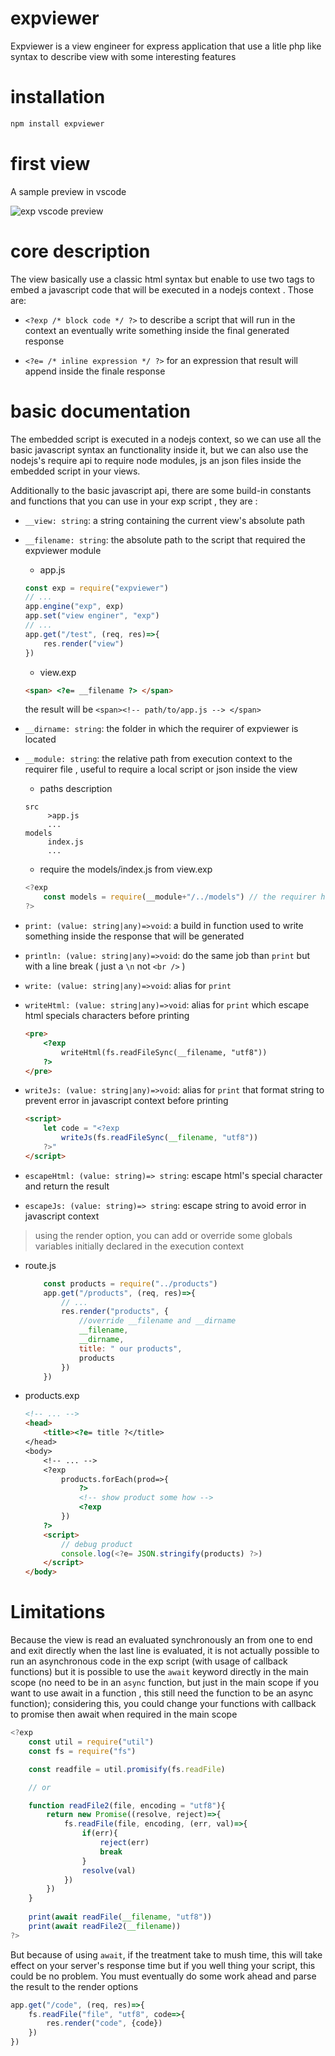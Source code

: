 # expviewer

Expviewer is a view engineer for express application that use a litle php like syntax to 
describe view with some interesting features

# installation

```sh
npm install expviewer
```

# first view
A sample preview in vscode

<img src="./test/expvscode.png" alt="exp vscode preview" />

# core description

The view basically use a classic html syntax but enable to use two tags to embed a javascript code that will be executed in a nodejs context .
Those are: 

* `<?exp /* block code */ ?>` to describe a script that will run in the context an eventually 
write something inside the final generated response

* `<?e= /* inline expression */ ?>` for an expression that result will append inside the finale 
response

# basic documentation

The embedded script is executed in a nodejs context, so we can use all the basic javascript syntax an functionality inside it, but we can also use the nodejs's require api to require node modules, js an json files inside the embedded script in your views.

Additionally to the basic javascript api, there are some build-in constants and functions that you can use in your exp script , they are :

* `__view: string`: a string containing the current view's absolute path 

* `__filename: string`: the absolute path to the script that required the expviewer module
    * app.js
    ```js
    const exp = require("expviewer")
    // ...
    app.engine("exp", exp)
    app.set("view enginer", "exp")
    // ...
    app.get("/test", (req, res)=>{
        res.render("view")
    })
    ```
    * view.exp
    ```html
    <span> <?e= __filename ?> </span>
    ```
    the result will be `<span><!-- path/to/app.js --> </span>`

* `__dirname: string`: the folder in which the requirer of expviewer is located

* `__module: string`: the relative path from execution context to the requirer file , useful to require a local script or json inside the view 
    * paths description
    ```
    src
         >app.js
         ...
    models
         index.js
         ...
    ```
    * require the models/index.js from view.exp
    ```js
    <?exp 
        const models = require(__module+"/../models") // the requirer here is app.js
    ?>
    ```

* `print: (value: string|any)=>void`: a build in function used to write something inside the response that will be generated

* `println: (value: string|any)=>void`: do the same job than `print` but with a line break ( just a `\n` not `<br />` )

* `write: (value: string|any)=>void`: alias for `print`

* `writeHtml: (value: string|any)=>void`: alias for `print` which escape html specials characters before printing
    ```html
    <pre>
        <?exp
            writeHtml(fs.readFileSync(__filename, "utf8"))
        ?>
    </pre>
    ```

* `writeJs: (value: string|any)=>void`: alias for `print` that format string to prevent error in javascript context before printing
    ```html
    <script>
        let code = "<?exp
            writeJs(fs.readFileSync(__filename, "utf8"))
        ?>"
    </script>
    ```

* `escapeHtml: (value: string)=> string`: escape html's special character and return the result

* `escapeJs: (value: string)=> string`: escape string to avoid error in javascript context

> using the render option, you can add or override some globals variables initially declared in the execution context

* route.js
    ```js
        const products = require("../products")
        app.get("/products", (req, res)=>{
            // ...
            res.render("products", {
                //override __filename and __dirname
                __filename,
                __dirname,
                title: " our products",
                products
            })
        })
    ```
* products.exp
    ```html
    <!-- ... -->
    <head>
        <title><?e= title ?</title>
    </head>
    <body>
        <!-- ... -->
        <?exp 
            products.forEach(prod=>{
                ?>
                <!-- show product some how -->
                <?exp
            })
        ?>
        <script>
            // debug product
            console.log(<?e= JSON.stringify(products) ?>)
        </script>
    </body>
    ```

# Limitations 

Because the view is read an evaluated synchronously an from one to end and exit directly when the last line is evaluated, it is not actually possible to run an asynchronous code in the exp script (with usage of callback functions) but it is possible to use the `await` keyword directly in the main scope (no need to be in an `async` function, but just in the main scope if you want to use await in a function , this still need the function to be an async function); considering this, you could change your functions with callback to promise then await when required in the main scope
```js
<?exp
    const util = require("util")
    const fs = require("fs")

    const readfile = util.promisify(fs.readFile)

    // or

    function readFile2(file, encoding = "utf8"){
        return new Promise((resolve, reject)=>{
            fs.readFile(file, encoding, (err, val)=>{
                if(err){
                    reject(err)
                    break
                }
                resolve(val)
            })
        })
    }
    
    print(await readFile(__filename, "utf8"))
    print(await readFile2(__filename))
?>
```
But because of using `await`, if the treatment take to mush time, this will take effect on your server's response time but if you well thing your script, this could be no problem. You must eventually do some work ahead and parse the result to the render options
```js
app.get("/code", (req, res)=>{
    fs.readFile("file", "utf8", code=>{
        res.render("code", {code})
    })
})
```
